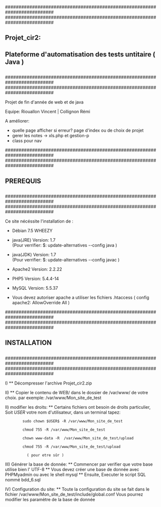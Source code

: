 ##########################################################################
##########################################################################
##                                                                      ##
##                          Projet_cir2:                                ##
##        Plateforme d'automatisation des tests untitaire ( Java )      ##
##                                                                      ##
##########################################################################
##########################################################################

Projet de fin d'année de web et de java

Equipe: Riouallon Vincent | Collignon Rémi

A améliorer:
- quelle page afficher si erreur? page d'index ou de choix de projet
- gerer les notes -> xls.php et gestion-p
- class pour nav

##########################################################################
##########################################################################
##                                                                      ##
##                            PREREQUIS                                 ##
##                                                                      ##
##########################################################################
##########################################################################

Ce site nécéssite l'installation de :

  - Débian 7.5  WHEEZY

  - java(JRE)   Version:  1.7         
          (Pour verrifier: $: update-alternatives --config java )

  - java(JDK)   Version:  1.7         
          (Pour verrifier: $: update-alternatives --config javac )

  - Apache2     Version:  2.2.22

  - PHP5        Version:  5.4.4-14

  - MySQL       Version:  5.5.37

  - Vous devez autoriser apache a utiliser les fichiers .htaccess
          ( config apache2: AllowOverride All )

##########################################################################
##########################################################################
##                                                                      ##
##                           INSTALLATION                               ##
##                                                                      ##
##########################################################################
##########################################################################

I)    ** Décompresser l'archive Projet_cir2.zip

II)   ** Copier le contenu de WEB/ dans le dossier de /var/www/ de votre 
          choix.
          par exemple: /var/www/Mon_site_de_test

II)   modifier les droits:
      ** Certains fichiers ont besoin de droits particulier,
          Soit $USER$ votre nom d'utilisateur, dans un terminal tapez:

            sudo chown $USER$ -R /var/www/Mon_site_de_test

            chmod 755 -R /var/www/Mon_site_de_test
           
            chown www-data -R  /var/www/Mon_site_de_test/upload
           
            chmod 755 -R /var/www/Mon_site_de_test/upload
          
              ( pour etre sûr )

III)  Générer la base de donnée:
      ** Commencer par verifier que votre base utilise bien l' UTF-8
      ** Vous devez créer une base de donnée avec PHPMyadmin ou avec le shell mysql
      ** Ensuite, Executer le script SQL nommé bdd_6.sql


IV)  Configuration du site:
      ** Toute la configuration du site se fait dans le fichier
       /var/www/Mon_site_de_test/include/global.conf
       Vous pourrez modifier les paramètre de la base de donnée
